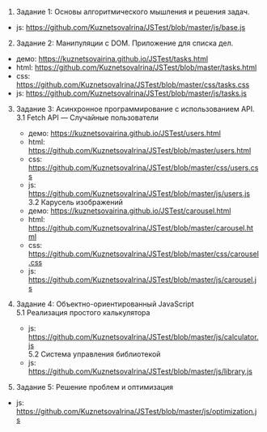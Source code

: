 1. Задание 1: Основы алгоритмического мышления и решения задач. <br>
  - js: https://github.com/KuznetsovaIrina/JSTest/blob/master/js/base.js

2. Задание 2: Манипуляции с DOM. Приложение для списка дел. <br>
  - демо: https://kuznetsovairina.github.io/JSTest/tasks.html <br>
  - html: https://github.com/KuznetsovaIrina/JSTest/blob/master/tasks.html <br>
  - css: https://github.com/KuznetsovaIrina/JSTest/blob/master/css/tasks.css <br>
  - js: https://github.com/KuznetsovaIrina/JSTest/blob/master/js/tasks.js <br>

3. Задание 3: Асинхронное программирование с использованием API. <br>
   3.1 Fetch API — Случайные пользователи <br>
     - демо: https://kuznetsovairina.github.io/JSTest/users.html <br>
     - html: https://github.com/KuznetsovaIrina/JSTest/blob/master/users.html <br>
     - css: https://github.com/KuznetsovaIrina/JSTest/blob/master/css/users.css <br>
     - js: https://github.com/KuznetsovaIrina/JSTest/blob/master/js/users.js <br>
   3.2 Карусель изображений <br>
     - демо: https://kuznetsovairina.github.io/JSTest/carousel.html <br>
     - html: https://github.com/KuznetsovaIrina/JSTest/blob/master/carousel.html <br>
     - css: https://github.com/KuznetsovaIrina/JSTest/blob/master/css/carousel.css <br>
     - js: https://github.com/KuznetsovaIrina/JSTest/blob/master/js/carousel.js <br>

4. Задание 4: Объектно-ориентированный JavaScript <br>
   5.1 Реализация простого калькулятора <br>
     - js: https://github.com/KuznetsovaIrina/JSTest/blob/master/js/calculator.js <br>
   5.2 Система управления библиотекой <br>
     - js: https://github.com/KuznetsovaIrina/JSTest/blob/master/js/library.js <br>

6. Задание 5: Решение проблем и оптимизация <br>
  - js: https://github.com/KuznetsovaIrina/JSTest/blob/master/js/optimization.js <br>
